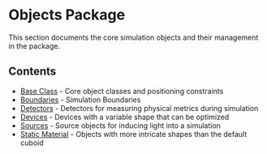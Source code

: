 # Objects Package

This section documents the core simulation objects and their management in the package.

## Contents

- [Base Class](object.md) - Core object classes and positioning constraints
- [Boundaries](boundaries.md) - Simulation Boundaries
- [Detectors](detectors.md) - Detectors for measuring physical metrics during simulation
- [Devices](boundaries.md) - Devices with a variable shape that can be optimized
- [Sources](sources.md) - Source objects for inducing light into a simulation
- [Static Material](static_material.md) - Objects with more intricate shapes than the default cuboid
